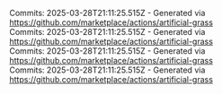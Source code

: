 Commits: 2025-03-28T21:11:25.515Z - Generated via https://github.com/marketplace/actions/artificial-grass
<br>
Commits: 2025-03-28T21:11:25.515Z - Generated via https://github.com/marketplace/actions/artificial-grass
<br>
Commits: 2025-03-28T21:11:25.515Z - Generated via https://github.com/marketplace/actions/artificial-grass
<br>
Commits: 2025-03-28T21:11:25.515Z - Generated via https://github.com/marketplace/actions/artificial-grass
<br>
